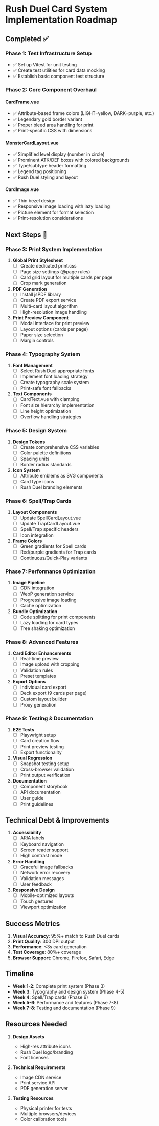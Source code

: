 # Rush Duel Card System Implementation Roadmap

## Completed ✅

### Phase 1: Test Infrastructure Setup
- ✅ Set up Vitest for unit testing  
- ✅ Create test utilities for card data mocking
- ✅ Establish basic component test structure

### Phase 2: Core Component Overhaul

#### CardFrame.vue
- ✅ Attribute-based frame colors (LIGHT=yellow, DARK=purple, etc.)
- ✅ Legendary gold border variant
- ✅ Proper bleed area handling for print
- ✅ Print-specific CSS with dimensions

#### MonsterCardLayout.vue
- ✅ Simplified level display (number in circle)
- ✅ Prominent ATK/DEF boxes with colored backgrounds
- ✅ Type/subtype header formatting
- ✅ Legend tag positioning
- ✅ Rush Duel styling and layout

#### CardImage.vue
- ✅ Thin bezel design
- ✅ Responsive image loading with lazy loading
- ✅ Picture element for format selection
- ✅ Print-resolution considerations

## Next Steps 🚀

### Phase 3: Print System Implementation

1. **Global Print Stylesheet**
   - [ ] Create dedicated print.css
   - [ ] Page size settings (@page rules)
   - [ ] Card grid layout for multiple cards per page
   - [ ] Crop mark generation

2. **PDF Generation**
   - [ ] Install jsPDF library
   - [ ] Create PDF export service
   - [ ] Multi-card layout algorithm
   - [ ] High-resolution image handling

3. **Print Preview Component**
   - [ ] Modal interface for print preview
   - [ ] Layout options (cards per page)
   - [ ] Paper size selection
   - [ ] Margin controls

### Phase 4: Typography System

1. **Font Management**
   - [ ] Select Rush Duel appropriate fonts
   - [ ] Implement font loading strategy
   - [ ] Create typography scale system
   - [ ] Print-safe font fallbacks

2. **Text Components**
   - [ ] CardText.vue with clamping
   - [ ] Font size hierarchy implementation
   - [ ] Line height optimization
   - [ ] Overflow handling strategies

### Phase 5: Design System

1. **Design Tokens**
   - [ ] Create comprehensive CSS variables
   - [ ] Color palette definitions
   - [ ] Spacing units
   - [ ] Border radius standards

2. **Icon System**
   - [ ] Attribute emblems as SVG components
   - [ ] Card type icons
   - [ ] Rush Duel branding elements

### Phase 6: Spell/Trap Cards

1. **Layout Components**
   - [ ] Update SpellCardLayout.vue
   - [ ] Update TrapCardLayout.vue
   - [ ] Spell/Trap specific headers
   - [ ] Icon integration

2. **Frame Colors**
   - [ ] Green gradients for Spell cards
   - [ ] Red/purple gradients for Trap cards
   - [ ] Continuous/Quick-Play variants

### Phase 7: Performance Optimization

1. **Image Pipeline**
   - [ ] CDN integration
   - [ ] WebP generation service
   - [ ] Progressive image loading
   - [ ] Cache optimization

2. **Bundle Optimization**
   - [ ] Code splitting for print components
   - [ ] Lazy loading for card types
   - [ ] Tree shaking optimization

### Phase 8: Advanced Features

1. **Card Editor Enhancements**
   - [ ] Real-time preview
   - [ ] Image upload with cropping
   - [ ] Validation rules
   - [ ] Preset templates

2. **Export Options**
   - [ ] Individual card export
   - [ ] Deck export (9 cards per page)
   - [ ] Custom layout builder
   - [ ] Proxy generation

### Phase 9: Testing & Documentation

1. **E2E Tests**
   - [ ] Playwright setup
   - [ ] Card creation flow
   - [ ] Print preview testing
   - [ ] Export functionality

2. **Visual Regression**
   - [ ] Snapshot testing setup
   - [ ] Cross-browser validation
   - [ ] Print output verification

3. **Documentation**
   - [ ] Component storybook
   - [ ] API documentation
   - [ ] User guide
   - [ ] Print guidelines

## Technical Debt & Improvements

1. **Accessibility**
   - [ ] ARIA labels
   - [ ] Keyboard navigation
   - [ ] Screen reader support
   - [ ] High contrast mode

2. **Error Handling**
   - [ ] Graceful image fallbacks
   - [ ] Network error recovery
   - [ ] Validation messages
   - [ ] User feedback

3. **Responsive Design**
   - [ ] Mobile-optimized layouts
   - [ ] Touch gestures
   - [ ] Viewport optimization

## Success Metrics

1. **Visual Accuracy**: 95%+ match to Rush Duel cards
2. **Print Quality**: 300 DPI output
3. **Performance**: <3s card generation
4. **Test Coverage**: 80%+ coverage
5. **Browser Support**: Chrome, Firefox, Safari, Edge

## Timeline

- **Week 1-2**: Complete print system (Phase 3)
- **Week 3**: Typography and design system (Phase 4-5)
- **Week 4**: Spell/Trap cards (Phase 6)
- **Week 5-6**: Performance and features (Phase 7-8)
- **Week 7-8**: Testing and documentation (Phase 9)

## Resources Needed

1. **Design Assets**
   - High-res attribute icons
   - Rush Duel logo/branding
   - Font licenses

2. **Technical Requirements**
   - Image CDN service
   - Print service API
   - PDF generation server

3. **Testing Resources**
   - Physical printer for tests
   - Multiple browsers/devices
   - Color calibration tools